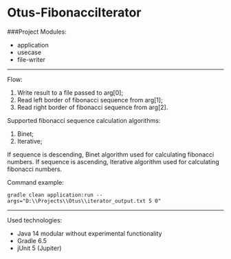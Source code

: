 # Otus-FibonacciIterator

###Project Modules:
- application
- usecase
- file-writer

---

Flow:
1. Write result to a file passed to arg[0];
2. Read left border of fibonacci sequence from arg[1];
3. Read right border of fibonacci sequence from arg[2].

Supported fibonacci sequence calculation algorithms:
1. Binet;
2. Iterative;

If sequence is descending, Binet algorithm used for calculating fibonacci numbers.
If sequence is ascending, Iterative algorithm used for calculating fibonacci numbers.

Command example:

`gradle clean application:run --args="D:\\Projects\\Otus\\iterator_output.txt 5 0"`

---

Used technologies:
- Java 14 modular without experimental functionality
- Gradle 6.5
- jUnit 5 (Jupiter)
